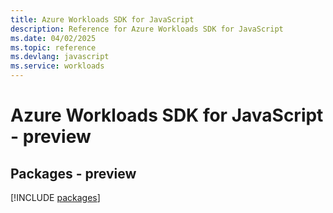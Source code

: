 ```yaml
---
title: Azure Workloads SDK for JavaScript
description: Reference for Azure Workloads SDK for JavaScript
ms.date: 04/02/2025
ms.topic: reference
ms.devlang: javascript
ms.service: workloads
---
```

# Azure Workloads SDK for JavaScript - preview
## Packages - preview
[!INCLUDE [packages](workloads-index.md)]
